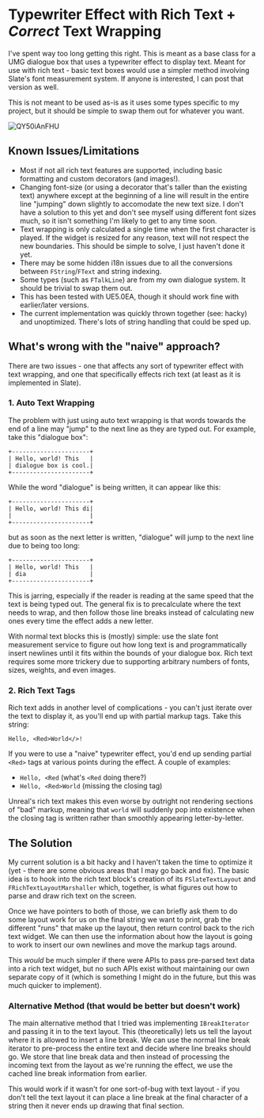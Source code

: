 # Typewriter Effect with Rich Text + *Correct* Text Wrapping

I've spent way too long getting this right. This is meant as a base class for a UMG dialogue box that uses a typewriter effect to
display text. Meant for use with rich text - basic text boxes would use a simpler method involving Slate's font measurement system. If
anyone is interested, I can post that version as well.

This is not meant to be used as-is as it uses some types specific to my project, but it should be simple to swap them out for whatever
you want.

![QY50iAnFHU](https://user-images.githubusercontent.com/472625/120946044-fd0e7a80-c6ef-11eb-91dc-e9ce39d5dcbf.gif)


## Known Issues/Limitations

* Most if not all rich text features are supported, including basic formatting and custom decorators (and images!).
* Changing font-size (or using a decorator that's taller than the existing text) anywhere except at the beginning of a line will result in
  the entire line "jumping" down slightly to accomodate the new text size. I don't have a solution to this yet and don't see myself using
  different font sizes much, so it isn't something I'm likely to get to any time soon.
* Text wrapping is only calculated a single time when the first character is played. If the widget is resized for any reason, text will
  not respect the new boundaries. This should be simple to solve, I just haven't done it yet.
* There may be some hidden i18n issues due to all the conversions between `FString`/`FText` and string indexing.
* Some types (such as `FTalkLine`) are from my own dialogue system. It should be trivial to swap them out.
* This has been tested with UE5.0EA, though it should work fine with earlier/later versions.
* The current implementation was quickly thrown together (see: hacky) and unoptimized. There's lots of string handling that could be sped up.

## What's wrong with the "naive" approach?

There are two issues - one that affects any sort of typewriter effect with text wrapping, and one that specifically
effects rich text (at least as it is implemented in Slate).

### 1. Auto Text Wrapping

The problem with just using auto text wrapping is that words towards the end of a line may "jump" to the next line as they are typed out.
For example, take this "dialogue box":

```
+----------------------+
| Hello, world! This   |
| dialogue box is cool.|
+----------------------+
```

While the word "dialogue" is being written, it can appear like this:

```
+----------------------+
| Hello, world! This di|
|                      |
+----------------------+
```

but as soon as the next letter is written, "dialogue" will jump to the next line due to being too long:

```
+----------------------+
| Hello, world! This   |
| dia                  |
+----------------------+
```

This is jarring, especially if the reader is reading at the same speed that the text is being typed out. The general fix is to precalculate where
the text needs to wrap, and then follow those line breaks instead of calculating new ones every time the effect adds a new letter.

With normal text blocks this is (mostly) simple: use the slate font measurement service to figure out how long text is and programmatically insert newlines
until it fits within the bounds of your dialogue box. Rich text requires some more trickery due to supporting arbitrary numbers of fonts, sizes,
weights, and even images.

### 2. Rich Text Tags

Rich text adds in another level of complications - you can't just iterate over the text to display it, as you'll end up with partial markup tags.
Take this string:

```
Hello, <Red>World</>!
```

If you were to use a "naive" typewriter effect, you'd end up sending partial `<Red>` tags at various points during the effect. A couple of examples:

* `Hello, <Red` (what's `<Red` doing there?)
* `Hello, <Red>World` (missing the closing tag)

Unreal's rich text makes this even worse by outright not rendering sections of "bad" markup, meaning that `world` will suddenly pop into existence when
the closing tag is written rather than smoothly appearing letter-by-letter.

## The Solution

My current solution is a bit hacky and I haven't taken the time to optimize it (yet - there are some obvious areas that I may go back and fix). The
basic idea is to hook into the rich text block's creation of its `FSlateTextLayout` and `FRichTextLayoutMarshaller` which, together, is what figures
out how to parse and draw rich text on the screen.

Once we have pointers to both of those, we can briefly ask them to do some layout work for us on the final string we want to print, grab the different
"runs" that make up the layout, then return control back to the rich text widget. We can then use the information about how the layout is going to work
to insert our own newlines and move the markup tags around.

This *would* be much simpler if there were APIs to pass pre-parsed text data into a rich text widget, but no such APIs exist without maintaining our own
separate copy of it (which is something I might do in the future, but this was much quicker to implement).

### Alternative Method (that would be better but doesn't work)

The main alternative method that I tried was implementing `IBreakIterator` and passing it in to the text layout. This (theoretically) lets us tell the
layout where it is allowed to insert a line break. We can use the normal line break iterator to pre-process the entire text and decide where line breaks should
go. We store that line break data and then instead of processing the incoming text from the layout as we're running the effect, we use the cached line
break information from earlier.

This would work if it wasn't for one sort-of-bug with text layout - if you don't tell the text layout it can place a line break at the final character
of a string then it never ends up drawing that final section.
